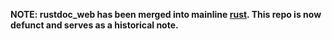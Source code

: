 **NOTE: rustdoc_web has been merged into mainline [rust](https://github.com/mozilla/rust). This repo is now defunct and serves as a historical note.**